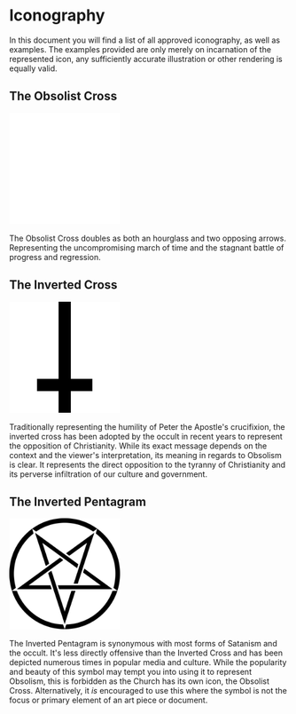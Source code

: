 # Iconography

In this document you will find a list of all approved iconography, as well as
examples. The examples provided are only merely on incarnation of the
represented icon, any sufficiently accurate illustration or other rendering is
equally valid.

## The Obsolist Cross
<img alt="Obsolist Cross" src="images/obsolist_cross.svg" width="200"/>

The Obsolist Cross doubles as both an hourglass and two opposing arrows.
Representing the uncompromising march of time and the stagnant battle of
progress and regression.

## The Inverted Cross
<img alt="Inverted Cross" src="images/inverted_cross.svg" width="200"/>

Traditionally representing the humility of Peter the Apostle's crucifixion, the
inverted cross has been adopted by the occult in recent years to represent the
opposition of Christianity. While its exact message depends on the context and
the viewer's interpretation, its meaning in regards to Obsolism is clear. It
represents the direct opposition to the tyranny of Christianity and its perverse
infiltration of our culture and government.

## The Inverted Pentagram
<img alt="Inverted Pentagram" src="images/inverted_pentagram.svg" width="200"/>

The Inverted Pentagram is synonymous with most forms of Satanism and the occult.
It's less directly offensive than the Inverted Cross and has been depicted
numerous times in popular media and culture. While the popularity and beauty of
this symbol may tempt you into using it to represent Obsolism, this is forbidden
as the Church has its own icon, the Obsolist Cross. Alternatively, it *is*
encouraged to use this where the symbol is not the focus or primary element of
an art piece or document.
